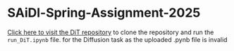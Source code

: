 # SAiDl-Spring-Assignment-2025
[Click here to visit the DiT repository](https://github.com/facebookresearch/DiT.git) to clone the repository and run the `run_DiT.ipynb` file. for the Diffusion task as the uploaded .pynb file is invalid
